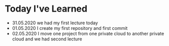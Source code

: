 # Today I've Learned
- 31.05.2020 we had my first lecture today
- 01.05.2020 I create my first repository and first commit
- 02.05.2020 I move one project from one private cloud to another private cloud and we had second lecture 
